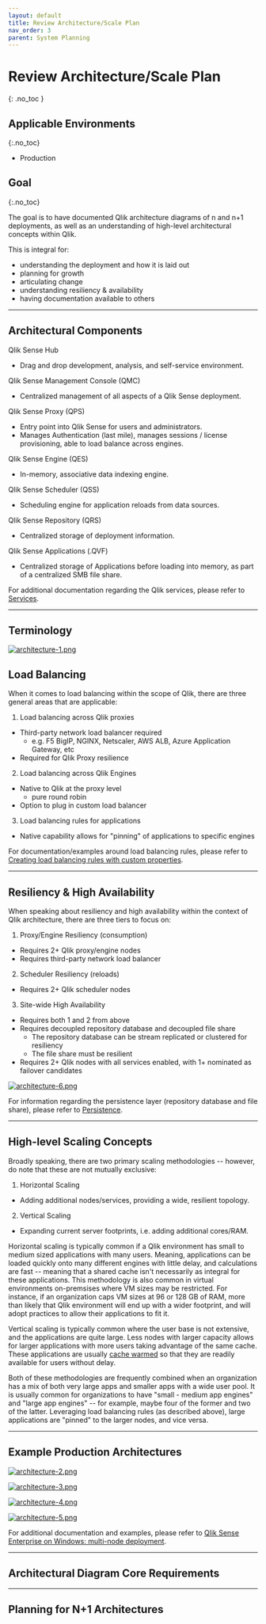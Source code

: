 ```yaml
---
layout: default
title: Review Architecture/Scale Plan
nav_order: 3
parent: System Planning
---
```


# Review Architecture/Scale Plan
{: .no_toc }

## Applicable Environments
{:.no_toc}

- Production

## Goal
{:.no_toc}

The goal is to have documented Qlik architecture diagrams of n and n+1 deployments, as well as an understanding of high-level architectural concepts within Qlik.

This is integral for:

- understanding the deployment and how it is laid out
- planning for growth
- articulating change
- understanding resiliency & availability
- having documentation available to others

-------------------------

## Architectural Components

Qlik Sense Hub
  - Drag and drop development, analysis, and self-service environment.
  
Qlik Sense Management Console (QMC)
  - Centralized management of all aspects of a Qlik Sense deployment.
  
Qlik Sense Proxy (QPS)
  - Entry point into Qlik Sense for users and administrators.
  - Manages Authentication (last mile), manages sessions / license provisioning, able to load balance across engines.
  
Qlik Sense Engine (QES)
  - In-memory, associative data indexing engine.
  
Qlik Sense Scheduler (QSS)
  - Scheduling engine for application reloads from data sources.
  
Qlik Sense Repository (QRS)
  - Centralized storage of deployment information.
  
Qlik Sense Applications (.QVF)
  - Centralized storage of Applications before loading into memory, as part of a centralized SMB file share.

For additional documentation regarding the Qlik services, please refer to [Services](https://help.qlik.com/en-US/sense-admin/Subsystems/DeployAdministerQSE/Content/Sense_DeployAdminister/QSEoW/Deploy_QSEoW/Services.htm).

-------------------------

## Terminology

[![architecture-1.png](images/architecture-1.png)](https://raw.githubusercontent.com/qs-admin-guide/qs-admin-guide/master/docs/system_planning/images/architecture-1.png)


## Load Balancing

When it comes to load balancing within the scope of Qlik, there are three general areas that are applicable:

1. Load balancing across Qlik proxies
  - Third-party network load balancer required
    - e.g. F5 BigIP, NGINX, Netscaler, AWS ALB, Azure Application Gateway, etc
  - Required for Qlik Proxy resilience
2. Load balancing across Qlik Engines
  - Native to Qlik at the proxy level
    - pure round robin
  - Option to plug in custom load balancer
3. Load balancing rules for applications
  - Native capability allows for "pinning" of applications to specific engines

For documentation/examples around load balancing rules, please refer to [Creating load balancing rules with custom properties](https://help.qlik.com/en-US/sense-admin/Subsystems/DeployAdministerQSE/Content/Sense_DeployAdminister/QSEoW/Administer_QSEoW/Managing_QSEoW/create-load-balancing-rules-with-custom-properties.htm).

-------------------------

## Resiliency & High Availability

When speaking about resiliency and high availability within the context of Qlik architecture, there are three tiers to focus on:

1. Proxy/Engine Resiliency (consumption)
  - Requires 2+ Qlik proxy/engine nodes
  - Requires third-party network load balancer
  
2. Scheduler Resiliency (reloads)
  - Requires 2+ Qlik scheduler nodes
  
3. Site-wide High Availability
  - Requires both 1 and 2 from above
  - Requires decoupled repository database and decoupled file share
    - The repository database can be stream replicated or clustered for resiliency
    - The file share must be resilient
  - Requires 2+ Qlik nodes with all services enabled, with 1+ nominated as failover candidates
  
[![architecture-6.png](images/architecture-6.png)](https://raw.githubusercontent.com/qs-admin-guide/qs-admin-guide/master/docs/system_planning/images/architecture-6.png)

For information regarding the persistence layer (repository database and file share), please refer to [Persistence](https://help.qlik.com/en-US/sense-admin/Subsystems/DeployAdministerQSE/Content/Sense_DeployAdminister/QSEoW/Deploy_QSEoW/Persistence.htm).

-------------------------

## High-level Scaling Concepts

Broadly speaking, there are two primary scaling methodologies -- however, do note that these are not mutually exclusive:

1. Horizontal Scaling
  - Adding additional nodes/services, providing a wide, resilient topology.
  
2. Vertical Scaling
  - Expanding current server footprints, i.e. adding additional cores/RAM.

Horizontal scaling is typically common if a Qlik environment has small to medium sized applications with many users. Meaning, applications can be loaded quickly onto many different engines with little delay, and calculations are fast -- meaning that a shared cache isn't necessarily as integral for these applications. This methodology is also common in virtual environments on-premsises where VM sizes may be restricted. For instance, if an organization caps VM sizes at 96 or 128 GB of RAM, more than likely that Qlik environment will end up with a wider footprint, and will adopt practices to allow their applications to fit it.

Vertical scaling is typically common where the user base is not extensive, and the applications are quite large. Less nodes with larger capacity allows for larger applications with more users taking advantage of the same cache. These applications are usually [cache warmed](../tooling_appendix/cache_warming.md) so that they are readily available for users without delay.

Both of these methodologies are frequently combined when an organization has a mix of both very large apps and smaller apps with a wide user pool. It is usually common for organizations to have "small - medium app engines" and "large app engines" -- for example, maybe four of the former and two of the latter. Leveraging load balancing rules (as described above), large applications are "pinned" to the larger nodes, and vice versa.

-------------------------

## Example Production Architectures

[![architecture-2.png](images/architecture-2.png)](https://raw.githubusercontent.com/qs-admin-guide/qs-admin-guide/master/docs/system_planning/images/architecture-2.png)

[![architecture-3.png](images/architecture-3.png)](https://raw.githubusercontent.com/qs-admin-guide/qs-admin-guide/master/docs/system_planning/images/architecture-3.png)

[![architecture-4.png](images/architecture-4.png)](https://raw.githubusercontent.com/qs-admin-guide/qs-admin-guide/master/docs/system_planning/images/architecture-4.png)

[![architecture-5.png](images/architecture-5.png)](https://raw.githubusercontent.com/qs-admin-guide/qs-admin-guide/master/docs/system_planning/images/architecture-5.png)

For additional documentation and examples, please refer to [Qlik Sense Enterprise on Windows: multi-node deployment](https://help.qlik.com/en-US/sense-admin/February2020/Subsystems/DeployAdministerQSE/Content/Sense_DeployAdminister/QSEoW/Deploy_QSEoW/Enterprise-deployment.htm).

-------------------------

## Architectural Diagram Core Requirements



-------------------------

## Planning for N+1 Architectures
